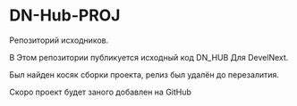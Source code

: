 # DN-Hub-PROJ
Репозиторий исходников.

В Этом репозитории публикуется исходный код DN_HUB Для DevelNext.

Был найден косяк сборки проекта, релиз был удалён до перезалития. 

Скоро проект будет заного добавлен на GitHub
